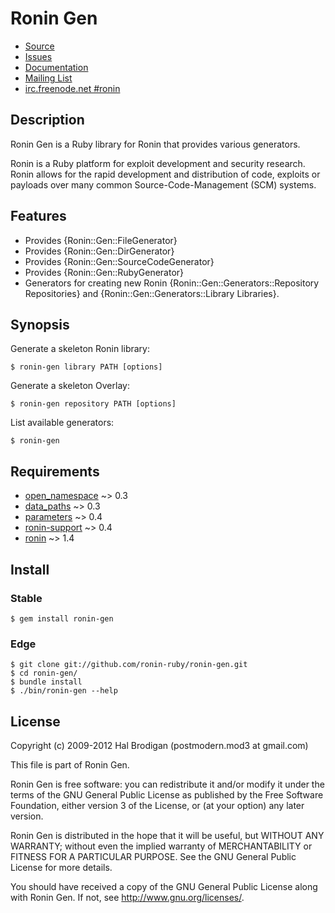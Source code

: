# Ronin Gen

* [Source](https://github.com/ronin-ruby/ronin-gen)
* [Issues](https://github.com/ronin-ruby/ronin-gen/issues)
* [Documentation](http://ronin-ruby.github.com/docs/ronin-gen/frames)
* [Mailing List](http://groups.google.com/group/ronin-ruby)
* [irc.freenode.net #ronin](http://webchat.freenode.net/?channels=ronin&uio=Mj10cnVldd)

## Description

Ronin Gen is a Ruby library for Ronin that provides various generators.

Ronin is a Ruby platform for exploit development and security research.
Ronin allows for the rapid development and distribution of code, exploits
or payloads over many common Source-Code-Management (SCM) systems.

## Features

* Provides {Ronin::Gen::FileGenerator}
* Provides {Ronin::Gen::DirGenerator}
* Provides {Ronin::Gen::SourceCodeGenerator}
* Provides {Ronin::Gen::RubyGenerator}
* Generators for creating new Ronin
  {Ronin::Gen::Generators::Repository Repositories} and
  {Ronin::Gen::Generators::Library Libraries}.

## Synopsis

Generate a skeleton Ronin library:

    $ ronin-gen library PATH [options]

Generate a skeleton Overlay:

    $ ronin-gen repository PATH [options]

List available generators:

    $ ronin-gen

## Requirements

* [open_namespace](https://github.com/postmodern/open_namespace#readme)
  ~> 0.3
* [data_paths](https://github.com/postmodern/data_paths#readme)
  ~> 0.3
* [parameters](https://github.com/postmodern/parameters#readme)
  ~> 0.4
* [ronin-support](https://github.com/ronin-ruby/ronin-support#readme)
  ~> 0.4
* [ronin](https://github.com/ronin-ruby/ronin#readme)
  ~> 1.4

## Install

### Stable

    $ gem install ronin-gen

### Edge

    $ git clone git://github.com/ronin-ruby/ronin-gen.git
    $ cd ronin-gen/
    $ bundle install
    $ ./bin/ronin-gen --help

## License

Copyright (c) 2009-2012 Hal Brodigan (postmodern.mod3 at gmail.com)

This file is part of Ronin Gen.

Ronin Gen is free software: you can redistribute it and/or modify
it under the terms of the GNU General Public License as published by
the Free Software Foundation, either version 3 of the License, or
(at your option) any later version.

Ronin Gen is distributed in the hope that it will be useful,
but WITHOUT ANY WARRANTY; without even the implied warranty of
MERCHANTABILITY or FITNESS FOR A PARTICULAR PURPOSE.  See the
GNU General Public License for more details.

You should have received a copy of the GNU General Public License
along with Ronin Gen.  If not, see <http://www.gnu.org/licenses/>.
